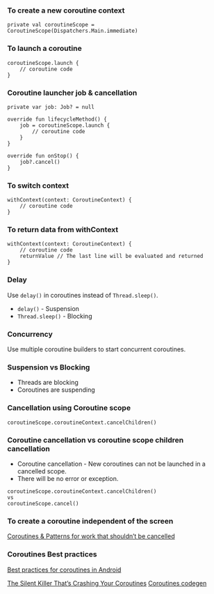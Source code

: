 ### To create a new coroutine context

```
private val coroutineScope = CoroutineScope(Dispatchers.Main.immediate)
```

### To launch a coroutine

```
coroutineScope.launch {
    // coroutine code
}
```

### Coroutine launcher job & cancellation

```
private var job: Job? = null

override fun lifecycleMethod() {
    job = coroutineScope.launch {
        // coroutine code
    }
}

override fun onStop() {
    job?.cancel()
}

```

### To switch context

```
withContext(context: CoroutineContext) {
    // coroutine code
}
```

### To return data from withContext

```
withContext(context: CoroutineContext) {
    // coroutine code
    returnValue // The last line will be evaluated and returned
}
```

### Delay

Use `delay()` in coroutines instead of `Thread.sleep()`.

- `delay()` - Suspension
- `Thread.sleep()` - Blocking

### Concurrency

Use multiple coroutine builders to start concurrent coroutines.

### Suspension vs Blocking

- Threads are blocking
- Coroutines are suspending

### Cancellation using Coroutine scope

```
coroutineScope.coroutineContext.cancelChildren()
```

### Coroutine cancellation vs coroutine scope children cancellation

- Coroutine cancellation - New coroutines can not be launched in a cancelled scope.
- There will be no error or exception.

```
coroutineScope.coroutineContext.cancelChildren()
vs
coroutineScope.cancel()
```

### To create a coroutine independent of the screen

[Coroutines & Patterns for work that shouldn’t be cancelled](https://medium.com/androiddevelopers/coroutines-patterns-for-work-that-shouldnt-be-cancelled-e26c40f142ad)

### Coroutines Best practices

[Best practices for coroutines in Android](https://developer.android.com/kotlin/coroutines/coroutines-best-practices#coroutine-cancellable)

[The Silent Killer That’s Crashing Your Coroutines](https://betterprogramming.pub/the-silent-killer-thats-crashing-your-coroutines-9171d1e8f79b)
[Coroutines codegen](https://github.com/JetBrains/kotlin/blob/master/compiler/backend/src/org/jetbrains/kotlin/codegen/coroutines/coroutines-codegen.md)
